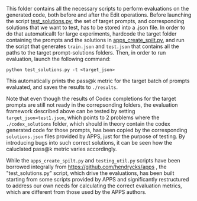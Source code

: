 This folder contains all the necessary scripts to perform evaluations on the generated code, both before and after the Edit operations. Before launching the script [test_solutions.py](./test_solutions.py), the set of target prompts, and corresponding solutions that we want to test, has to be stored into a .json file. In order to do that automaticallt for large experiments, hardcode the target folder containing the prompts and the solutions in [apps_create_spilt.py](./apps_create_split.py), and run the script that generates `train.json` and `test.json` that contains all the paths to the target prompt-solutions folders. Then, in order to run evaluation, launch the following command:


`python test_solutions.py -t <target_json>`


This automatically prints the pass@k metric for the target batch of prompts evaluated, and saves the results to `./results`.

Note that even though the results of Codex completions for the target prompts are still not ready in the correpsonding folders, the evaluation framework described above can be tested by setting `target_json=test1.json`, which points to 2 problems where the `./codex_solutions` folder, which should in theory contain the codex generated code for those prompts, has been copied by the corresponding `solutions.json` files provided by APPS, just for the purpose of testing. By introducing bugs into such correct solutions, it can be seen how the caluclated pass@k metric varies accordingly.


While the `apps_create_spilt.py` and `testing_util.py` scripts have been borrowed integrally from https://github.com/hendrycks/apps , the "test_solutions.py" script, which drive the evaluations, has been built starting from some scripts provided by APPS and significantly restructured to address our own needs for calculating the correct evaluation metrics, which are different from those used by the APPS authors.
